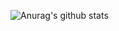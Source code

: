 ![Anurag's github stats](https://github-readme-stats.vercel.app/api?username=cfbender&count_private=true&show_icons=true&theme=nord)
